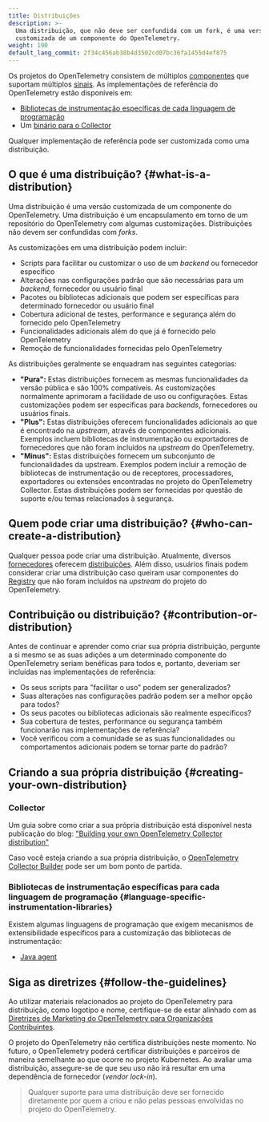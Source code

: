 ```yaml
---
title: Distribuições
description: >-
  Uma distribuição, que não deve ser confundida com um fork, é uma versão
  customizada de um componente do OpenTelemetry.
weight: 190
default_lang_commit: 2f34c456ab38b4d3502cd07bc36fa1455d4ef875
---
```


Os projetos do OpenTelemetry consistem de múltiplos [componentes](../components)
que suportam múltiplos [sinais](../signals). As implementações de referência do
OpenTelemetry estão disponíveis em:

- [Bibliotecas de instrumentação específicas de cada linguagem de programação](../instrumentation)
- Um [binário para o Collector](/docs/concepts/components/#collector)

Qualquer implementação de referência pode ser customizada como uma distribuição.

## O que é uma distribuição? {#what-is-a-distribution}

Uma distribuição é uma versão customizada de um componente do OpenTelemetry. Uma
distribuição é um encapsulamento em torno de um repositório do OpenTelemetry com
algumas customizações. Distribuições não devem ser confundidas com _forks_.

As customizações em uma distribuição podem incluir:

- Scripts para facilitar ou customizar o uso de um _backend_ ou fornecedor
  específico
- Alterações nas configurações padrão que são necessárias para um _backend_,
  fornecedor ou usuário final
- Pacotes ou bibliotecas adicionais que podem ser específicas para determinado
  fornecedor ou usuário final
- Cobertura adicional de testes, performance e segurança além do fornecido pelo
  OpenTelemetry
- Funcionalidades adicionais além do que já é fornecido pelo OpenTelemetry
- Remoção de funcionalidades fornecidas pelo OpenTelemetry

As distribuições geralmente se enquadram nas seguintes categorias:

- **"Pura":** Estas distribuições fornecem as mesmas funcionalidades da versão
  pública e são 100% compatíveis. As customizações normalmente aprimoram a
  facilidade de uso ou configurações. Estas customizações podem ser específicas
  para _backends_, fornecedores ou usuários finais.
- **"Plus":** Estas distribuições oferecem funcionalidades adicionais ao que é
  encontrado na _upstream_, através de componentes adicionais. Exemplos incluem
  bibliotecas de instrumentação ou exportadores de fornecedores que não foram
  incluídos na _upstream_ do OpenTelemetry.
- **"Minus":** Estas distribuições fornecem um subconjunto de funcionalidades da
  upstream. Exemplos podem incluir a remoção de bibliotecas de instrumentação ou
  de receptores, processadores, exportadores ou extensões encontradas no projeto
  do OpenTelemetry Collector. Estas distribuições podem ser fornecidas por
  questão de suporte e/ou temas relacionados à segurança.

## Quem pode criar uma distribuição? {#who-can-create-a-distribution}

Qualquer pessoa pode criar uma distribuição. Atualmente, diversos
[fornecedores](/ecosystem/vendors/) oferecem
[distribuições](/ecosystem/distributions). Além disso, usuários finais podem
considerar criar uma distribuição caso queiram usar componentes do
[Registry](/ecosystem/registry) que não foram incluídos na _upstream_ do projeto
do OpenTelemetry.

## Contribuição ou distribuição? {#contribution-or-distribution}

Antes de continuar e aprender como criar sua própria distribuição, pergunte a si
mesmo se as suas adições a um determinado componente do OpenTelemetry seriam
benéficas para todos e, portanto, deveriam ser incluídas nas implementações de
referência:

- Os seus scripts para "facilitar o uso" podem ser generalizados?
- Suas alterações nas configurações padrão podem ser a melhor opção para todos?
- Os seus pacotes ou bibliotecas adicionais são realmente específicos?
- Sua cobertura de testes, performance ou segurança também funcionarão nas
  implementações de referência?
- Você verificou com a comunidade se as suas funcionalidades ou comportamentos
  adicionais podem se tornar parte do padrão?

## Criando a sua própria distribuição {#creating-your-own-distribution}

### Collector

Um guia sobre como criar a sua própria distribuição está disponível nesta
publicação do blog:
["Building your own OpenTelemetry Collector distribution"](https://medium.com/p/42337e994b63)

Caso você esteja criando a sua própria distribuição, o
[OpenTelemetry Collector Builder](https://github.com/open-telemetry/opentelemetry-collector/tree/main/cmd/builder)
pode ser um bom ponto de partida.

### Bibliotecas de instrumentação específicas para cada linguagem de programação {#language-specific-instrumentation-libraries}

Existem algumas linguagens de programação que exigem mecanismos de
extensibilidade específicos para a customização das bibliotecas de
instrumentação:

- [Java agent](/docs/zero-code/java/agent/extensions)

## Siga as diretrizes {#follow-the-guidelines}

Ao utilizar materiais relacionados ao projeto do OpenTelemetry para
distribuição, como logotipo e nome, certifique-se de estar alinhado com as
[Diretrizes de Marketing do OpenTelemetry para Organizações
Contribuintes][diretrizes].

O projeto do OpenTelemetry não certifica distribuições neste momento. No futuro,
o OpenTelemetry poderá certificar distribuições e parceiros de maneira
semelhante ao que ocorre no projeto Kubernetes. Ao avaliar uma distribuição,
assegure-se de que seu uso não irá resultar em uma dependência de fornecedor
(_vendor lock-in_).

> Qualquer suporte para uma distribuição deve ser fornecido diretamente por quem
> a criou e não pelas pessoas envolvidas no projeto do OpenTelemetry.

[diretrizes]:
  https://github.com/open-telemetry/community/blob/main/marketing-guidelines.md

